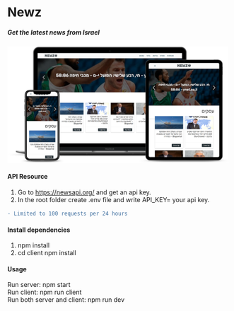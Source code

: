 # Newz
##### Get the latest news from Israel


<img src="client/src/assets/images/newz-smartmockup.png" width="500px"/>



#### API Resource
1. Go to https://newsapi.org/ and get an api key.
2. In the root folder create .env file and write API_KEY= your api key.
```diff
- Limited to 100 requests per 24 hours
```


#### Install dependencies
1. npm install
2. cd client npm install

#### Usage
Run server: npm start  
Run client: npm run client  
Run both server and client: npm run dev
